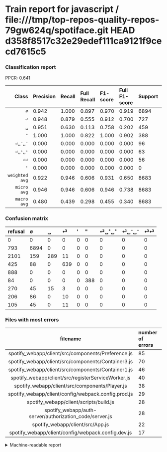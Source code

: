 # Train report for javascript / file:///tmp/top-repos-quality-repos-79gw624q/spotiface.git HEAD d358f8517c32e29edef111ca9121f9cecd7615c5

### Classification report

PPCR: 0.641

| Class | Precision | Recall | Full Recall | F1-score | Full F1-score | Support | Full Support | PPCR |
|------:|:----------|:-------|:------------|:---------|:---------|:--------|:-------------|:-----|
| `∅` | 0.942| 1.000| 0.897| 0.970| 0.919| 6894| 7687| 0.897 |
| `⏎` | 0.948| 0.879| 0.555| 0.912| 0.700| 727| 1152| 0.631 |
| `␣` | 0.951| 0.630| 0.113| 0.758| 0.202| 459| 2560| 0.179 |
| `"` | 1.000| 1.000| 0.822| 1.000| 0.902| 388| 472| 0.822 |
| `⏎␣⁻␣⁻` | 0.000| 0.000| 0.000| 0.000| 0.000| 96| 302| 0.318 |
| `⏎␣⁺␣⁺` | 0.000| 0.000| 0.000| 0.000| 0.000| 63| 333| 0.189 |
| `⏎⏎` | 0.000| 0.000| 0.000| 0.000| 0.000| 56| 161| 0.348 |
| `'` | 0.000| 0.000| 0.000| 0.000| 0.000| 0| 888| 0.000 |
| `weighted avg` | 0.922| 0.946| 0.606| 0.931| 0.650| 8683| 13555| 0.641 |
| `micro avg` | 0.946| 0.946| 0.606| 0.946| 0.738| 8683| 13555| 0.641 |
| `macro avg` | 0.480| 0.439| 0.298| 0.455| 0.340| 8683| 13555| 0.641 |

### Confusion matrix

|refusal|  ∅| ␣| ⏎| '| "| ⏎␣⁺␣⁺| ⏎␣⁻␣⁻| ⏎⏎| 
|:---|:---|:---|:---|:---|:---|:---|:---|:---|
|0 |0 |0 |0 |0 |0 |0 |0 |0 |
|793 |6894 |0 |0 |0 |0 |0 |0 |0 |
|2101 |159 |289 |11 |0 |0 |0 |0 |0 |
|425 |88 |0 |639 |0 |0 |0 |0 |0 |
|888 |0 |0 |0 |0 |0 |0 |0 |0 |
|84 |0 |0 |0 |0 |388 |0 |0 |0 |
|270 |45 |15 |3 |0 |0 |0 |0 |0 |
|206 |86 |0 |10 |0 |0 |0 |0 |0 |
|105 |45 |0 |11 |0 |0 |0 |0 |0 |

### Files with most errors

| filename | number of errors|
|:----:|:-----|
| spotify_webapp/client/src/components/Preference.js | 85 |
| spotify_webapp/client/src/components/Container3.js | 70 |
| spotify_webapp/client/src/components/Container1.js | 46 |
| spotify_webapp/client/src/registerServiceWorker.js | 40 |
| spotify_webapp/client/src/components/Player.js | 38 |
| spotify_webapp/client/config/webpack.config.prod.js | 29 |
| spotify_webapp/client/scripts/build.js | 28 |
| spotify_webapp/auth-server/authorization_code/server.js | 28 |
| spotify_webapp/client/src/App.js | 22 |
| spotify_webapp/client/config/webpack.config.dev.js | 17 |

<details>
    <summary>Machine-readable report</summary>
```json
{
  "cl_report": {"\"": {"f1-score": 1.0, "precision": 1.0, "recall": 1.0, "support": 388}, "\u0027": {"f1-score": 0.0, "precision": 0.0, "recall": 0.0, "support": 0}, "macro avg": {"f1-score": 0.4549969918642518, "precision": 0.48011481665603395, "recall": 0.4385730297009527, "support": 8683}, "micro avg": {"f1-score": 0.9455257399516296, "precision": 0.9455257399516296, "recall": 0.9455257399516296, "support": 8683}, "weighted avg": {"f1-score": 0.9314382046458362, "precision": 0.9223832342167072, "recall": 0.9455257399516296, "support": 8683}, "\u2205": {"f1-score": 0.9702343255224826, "precision": 0.942189421894219, "recall": 1.0, "support": 6894}, "\u23ce": {"f1-score": 0.9122055674518201, "precision": 0.9480712166172107, "recall": 0.8789546079779917, "support": 727}, "\u23ce\u23ce": {"f1-score": 0.0, "precision": 0.0, "recall": 0.0, "support": 56}, "\u23ce\u2423\u207a\u2423\u207a": {"f1-score": 0.0, "precision": 0.0, "recall": 0.0, "support": 63}, "\u23ce\u2423\u207b\u2423\u207b": {"f1-score": 0.0, "precision": 0.0, "recall": 0.0, "support": 96}, "\u2423": {"f1-score": 0.7575360419397117, "precision": 0.9506578947368421, "recall": 0.6296296296296297, "support": 459}},
  "cl_report_full": {"\"": {"f1-score": 0.9023255813953489, "precision": 1.0, "recall": 0.8220338983050848, "support": 472}, "\u0027": {"f1-score": 0.0, "precision": 0.0, "recall": 0.0, "support": 888}, "macro avg": {"f1-score": 0.34037333002202064, "precision": 0.48011481665603395, "recall": 0.2983063552612558, "support": 13555}, "micro avg": {"f1-score": 0.7383757532152171, "precision": 0.9455257399516296, "recall": 0.6056805606787163, "support": 13555}, "weighted avg": {"f1-score": 0.6501531690567086, "precision": 0.8292491581091997, "recall": 0.6056805606787163, "support": 13555}, "\u2205": {"f1-score": 0.9189549453479073, "precision": 0.942189421894219, "recall": 0.8968388187849616, "support": 7687}, "\u23ce": {"f1-score": 0.6998904709748083, "precision": 0.9480712166172107, "recall": 0.5546875, "support": 1152}, "\u23ce\u23ce": {"f1-score": 0.0, "precision": 0.0, "recall": 0.0, "support": 161}, "\u23ce\u2423\u207a\u2423\u207a": {"f1-score": 0.0, "precision": 0.0, "recall": 0.0, "support": 333}, "\u23ce\u2423\u207b\u2423\u207b": {"f1-score": 0.0, "precision": 0.0, "recall": 0.0, "support": 302}, "\u2423": {"f1-score": 0.20181564245810055, "precision": 0.9506578947368421, "recall": 0.112890625, "support": 2560}},
  "ppcr": 0.6405754334194025
}
```
</details>
